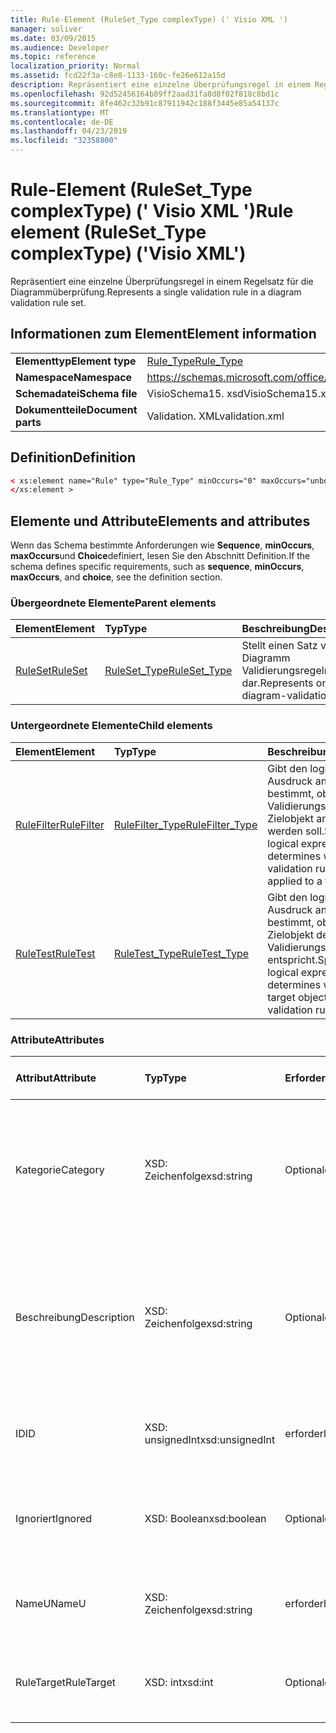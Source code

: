 ```yaml
---
title: Rule-Element (RuleSet_Type complexType) (' Visio XML ')
manager: soliver
ms.date: 03/09/2015
ms.audience: Developer
ms.topic: reference
localization_priority: Normal
ms.assetid: fcd22f3a-c8e8-1133-160c-fe26e612a15d
description: Repräsentiert eine einzelne Überprüfungsregel in einem Regelsatz für die Diagrammüberprüfung.
ms.openlocfilehash: 92d52456164b89ff2aad31fa8d8f02f818c8bd1c
ms.sourcegitcommit: 8fe462c32b91c87911942c188f3445e85a54137c
ms.translationtype: MT
ms.contentlocale: de-DE
ms.lasthandoff: 04/23/2019
ms.locfileid: "32358800"
---
```

# <a name="rule-element-rulesettype-complextype-visio-xml"></a><span data-ttu-id="65f08-103">Rule-Element (RuleSet_Type complexType) (' Visio XML ')</span><span class="sxs-lookup"><span data-stu-id="65f08-103">Rule element (RuleSet_Type complexType) ('Visio XML')</span></span>

<span data-ttu-id="65f08-104">Repräsentiert eine einzelne Überprüfungsregel in einem Regelsatz für die Diagrammüberprüfung.</span><span class="sxs-lookup"><span data-stu-id="65f08-104">Represents a single validation rule in a diagram validation rule set.</span></span>
  
## <a name="element-information"></a><span data-ttu-id="65f08-105">Informationen zum Element</span><span class="sxs-lookup"><span data-stu-id="65f08-105">Element information</span></span>

|||
|:-----|:-----|
|<span data-ttu-id="65f08-106">**Elementtyp**</span><span class="sxs-lookup"><span data-stu-id="65f08-106">**Element type**</span></span> <br/> |[<span data-ttu-id="65f08-107">Rule_Type</span><span class="sxs-lookup"><span data-stu-id="65f08-107">Rule_Type</span></span>](rule_type-complextypevisio-xml.md) <br/> |
|<span data-ttu-id="65f08-108">**Namespace**</span><span class="sxs-lookup"><span data-stu-id="65f08-108">**Namespace**</span></span> <br/> |https://schemas.microsoft.com/office/visio/2012/main  <br/> |
|<span data-ttu-id="65f08-109">**Schemadatei**</span><span class="sxs-lookup"><span data-stu-id="65f08-109">**Schema file**</span></span> <br/> |<span data-ttu-id="65f08-110">VisioSchema15. xsd</span><span class="sxs-lookup"><span data-stu-id="65f08-110">VisioSchema15.xsd</span></span>  <br/> |
|<span data-ttu-id="65f08-111">**Dokumentteile**</span><span class="sxs-lookup"><span data-stu-id="65f08-111">**Document parts**</span></span> <br/> |<span data-ttu-id="65f08-112">Validation. XML</span><span class="sxs-lookup"><span data-stu-id="65f08-112">validation.xml</span></span>  <br/> |
   
## <a name="definition"></a><span data-ttu-id="65f08-113">Definition</span><span class="sxs-lookup"><span data-stu-id="65f08-113">Definition</span></span>

```XML
< xs:element name="Rule" type="Rule_Type" minOccurs="0" maxOccurs="unbounded" >
</xs:element >
```

## <a name="elements-and-attributes"></a><span data-ttu-id="65f08-114">Elemente und Attribute</span><span class="sxs-lookup"><span data-stu-id="65f08-114">Elements and attributes</span></span>

<span data-ttu-id="65f08-115">Wenn das Schema bestimmte Anforderungen wie **Sequence**, **minOccurs**, **maxOccurs**und **Choice**definiert, lesen Sie den Abschnitt Definition.</span><span class="sxs-lookup"><span data-stu-id="65f08-115">If the schema defines specific requirements, such as **sequence**, **minOccurs**, **maxOccurs**, and **choice**, see the definition section.</span></span> 
  
### <a name="parent-elements"></a><span data-ttu-id="65f08-116">Übergeordnete Elemente</span><span class="sxs-lookup"><span data-stu-id="65f08-116">Parent elements</span></span>

|<span data-ttu-id="65f08-117">**Element**</span><span class="sxs-lookup"><span data-stu-id="65f08-117">**Element**</span></span>|<span data-ttu-id="65f08-118">**Typ**</span><span class="sxs-lookup"><span data-stu-id="65f08-118">**Type**</span></span>|<span data-ttu-id="65f08-119">**Beschreibung**</span><span class="sxs-lookup"><span data-stu-id="65f08-119">**Description**</span></span>|
|:-----|:-----|:-----|
|[<span data-ttu-id="65f08-120">RuleSet</span><span class="sxs-lookup"><span data-stu-id="65f08-120">RuleSet</span></span>](ruleset-element-rulesets_type-complextypevisio-xml.md) <br/> |[<span data-ttu-id="65f08-121">RuleSet_Type</span><span class="sxs-lookup"><span data-stu-id="65f08-121">RuleSet_Type</span></span>](ruleset_type-complextypevisio-xml.md) <br/> |<span data-ttu-id="65f08-122">Stellt einen Satz von Diagramm Validierungsregeln dar.</span><span class="sxs-lookup"><span data-stu-id="65f08-122">Represents one set of diagram-validation rules.</span></span>  <br/> |
   
### <a name="child-elements"></a><span data-ttu-id="65f08-123">Untergeordnete Elemente</span><span class="sxs-lookup"><span data-stu-id="65f08-123">Child elements</span></span>

|<span data-ttu-id="65f08-124">**Element**</span><span class="sxs-lookup"><span data-stu-id="65f08-124">**Element**</span></span>|<span data-ttu-id="65f08-125">**Typ**</span><span class="sxs-lookup"><span data-stu-id="65f08-125">**Type**</span></span>|<span data-ttu-id="65f08-126">**Beschreibung**</span><span class="sxs-lookup"><span data-stu-id="65f08-126">**Description**</span></span>|
|:-----|:-----|:-----|
|[<span data-ttu-id="65f08-127">RuleFilter</span><span class="sxs-lookup"><span data-stu-id="65f08-127">RuleFilter</span></span>](rulefilter-element-rule_type-complextypevisio-xml.md) <br/> |[<span data-ttu-id="65f08-128">RuleFilter_Type</span><span class="sxs-lookup"><span data-stu-id="65f08-128">RuleFilter_Type</span></span>](rulefilter_type-complextypevisio-xml.md) <br/> |<span data-ttu-id="65f08-129">Gibt den logischen Ausdruck an, der bestimmt, ob die Validierungsregel auf ein Zielobjekt angewendet werden soll.</span><span class="sxs-lookup"><span data-stu-id="65f08-129">Specifies the logical expression that determines whether the validation rule should be applied to a target object.</span></span>  <br/> |
|[<span data-ttu-id="65f08-130">RuleTest</span><span class="sxs-lookup"><span data-stu-id="65f08-130">RuleTest</span></span>](ruletest-element-rule_type-complextypevisio-xml.md) <br/> |[<span data-ttu-id="65f08-131">RuleTest_Type</span><span class="sxs-lookup"><span data-stu-id="65f08-131">RuleTest_Type</span></span>](ruletest_type-complextypevisio-xml.md) <br/> |<span data-ttu-id="65f08-132">Gibt den logischen Ausdruck an, der bestimmt, ob das Zielobjekt der Validierungsregel entspricht.</span><span class="sxs-lookup"><span data-stu-id="65f08-132">Specifies the logical expression that determines whether the target object satisfies the validation rule.</span></span>  <br/> |
   
### <a name="attributes"></a><span data-ttu-id="65f08-133">Attribute</span><span class="sxs-lookup"><span data-stu-id="65f08-133">Attributes</span></span>

|<span data-ttu-id="65f08-134">**Attribut**</span><span class="sxs-lookup"><span data-stu-id="65f08-134">**Attribute**</span></span>|<span data-ttu-id="65f08-135">**Typ**</span><span class="sxs-lookup"><span data-stu-id="65f08-135">**Type**</span></span>|<span data-ttu-id="65f08-136">**Erforderlich**</span><span class="sxs-lookup"><span data-stu-id="65f08-136">**Required**</span></span>|<span data-ttu-id="65f08-137">**Beschreibung**</span><span class="sxs-lookup"><span data-stu-id="65f08-137">**Description**</span></span>|<span data-ttu-id="65f08-138">**Mögliche Werte**</span><span class="sxs-lookup"><span data-stu-id="65f08-138">**Possible values**</span></span>|
|:-----|:-----|:-----|:-----|:-----|
|<span data-ttu-id="65f08-139">Kategorie</span><span class="sxs-lookup"><span data-stu-id="65f08-139">Category</span></span>  <br/> |<span data-ttu-id="65f08-140">XSD: Zeichenfolge</span><span class="sxs-lookup"><span data-stu-id="65f08-140">xsd:string</span></span>  <br/> |<span data-ttu-id="65f08-141">Optional</span><span class="sxs-lookup"><span data-stu-id="65f08-141">optional</span></span>  <br/> |<span data-ttu-id="65f08-142">Gibt den Text an, der in der Spalte **Kategorie** des Fensters Probleme angezeigt wird.</span><span class="sxs-lookup"><span data-stu-id="65f08-142">Specifies the text displayed in the **Category** column of the Issues window.</span></span> <span data-ttu-id="65f08-143">Der Standardwert ist eine leere Zeichenfolge.</span><span class="sxs-lookup"><span data-stu-id="65f08-143">Default is an empty string.</span></span>  <br/> |<span data-ttu-id="65f08-144">Werte des XSD: String-Typs.</span><span class="sxs-lookup"><span data-stu-id="65f08-144">Values of the xsd:string type.</span></span>  <br/> |
|<span data-ttu-id="65f08-145">Beschreibung</span><span class="sxs-lookup"><span data-stu-id="65f08-145">Description</span></span>  <br/> |<span data-ttu-id="65f08-146">XSD: Zeichenfolge</span><span class="sxs-lookup"><span data-stu-id="65f08-146">xsd:string</span></span>  <br/> |<span data-ttu-id="65f08-147">Optional</span><span class="sxs-lookup"><span data-stu-id="65f08-147">optional</span></span>  <br/> |<span data-ttu-id="65f08-148">Gibt die Beschreibung der Validierungsregel an, die auf der Benutzeroberfläche angezeigt wird.</span><span class="sxs-lookup"><span data-stu-id="65f08-148">Specifies the description of the validation rule that appears in the user interface.</span></span> <span data-ttu-id="65f08-149">Der Standardwert ist "unknown".</span><span class="sxs-lookup"><span data-stu-id="65f08-149">Default is "Unknown".</span></span>  <br/> |<span data-ttu-id="65f08-150">Werte des XSD: String-Typs.</span><span class="sxs-lookup"><span data-stu-id="65f08-150">Values of the xsd:string type.</span></span>  <br/> |
|<span data-ttu-id="65f08-151">ID</span><span class="sxs-lookup"><span data-stu-id="65f08-151">ID</span></span>  <br/> |<span data-ttu-id="65f08-152">XSD: unsignedInt</span><span class="sxs-lookup"><span data-stu-id="65f08-152">xsd:unsignedInt</span></span>  <br/> |<span data-ttu-id="65f08-153">erforderlich</span><span class="sxs-lookup"><span data-stu-id="65f08-153">required</span></span>  <br/> |<span data-ttu-id="65f08-154">Gibt den eindeutigen Bezeichner für die Validierungsregel an.</span><span class="sxs-lookup"><span data-stu-id="65f08-154">Specifies the unique identifier for the validation rule.</span></span>  <br/> |<span data-ttu-id="65f08-155">Werte des XSD: unsignedInt-Typs.</span><span class="sxs-lookup"><span data-stu-id="65f08-155">Values of the xsd:unsignedInt type.</span></span>  <br/> |
|<span data-ttu-id="65f08-156">Ignoriert</span><span class="sxs-lookup"><span data-stu-id="65f08-156">Ignored</span></span>  <br/> |<span data-ttu-id="65f08-157">XSD: Boolean</span><span class="sxs-lookup"><span data-stu-id="65f08-157">xsd:boolean</span></span>  <br/> |<span data-ttu-id="65f08-158">Optional</span><span class="sxs-lookup"><span data-stu-id="65f08-158">optional</span></span>  <br/> |<span data-ttu-id="65f08-159">Gibt an, ob die Validierungsregel derzeit ignoriert wird.</span><span class="sxs-lookup"><span data-stu-id="65f08-159">Specifies whether the validation rule is currently ignored.</span></span> <span data-ttu-id="65f08-160">Der Standardwert ist False.</span><span class="sxs-lookup"><span data-stu-id="65f08-160">Default is False.</span></span>  <br/> |<span data-ttu-id="65f08-161">Werte des XSD: Boolean-Typs.</span><span class="sxs-lookup"><span data-stu-id="65f08-161">Values of the xsd:boolean type.</span></span>  <br/> |
|<span data-ttu-id="65f08-162">NameU</span><span class="sxs-lookup"><span data-stu-id="65f08-162">NameU</span></span>  <br/> |<span data-ttu-id="65f08-163">XSD: Zeichenfolge</span><span class="sxs-lookup"><span data-stu-id="65f08-163">xsd:string</span></span>  <br/> |<span data-ttu-id="65f08-164">erforderlich</span><span class="sxs-lookup"><span data-stu-id="65f08-164">required</span></span>  <br/> |<span data-ttu-id="65f08-165">Gibt den universellen Namen der Validierungsregel an.</span><span class="sxs-lookup"><span data-stu-id="65f08-165">Specifies the universal name of the validation rule.</span></span>  <br/> |<span data-ttu-id="65f08-166">Werte des XSD: String-Typs.</span><span class="sxs-lookup"><span data-stu-id="65f08-166">Values of the xsd:string type.</span></span>  <br/> |
|<span data-ttu-id="65f08-167">RuleTarget</span><span class="sxs-lookup"><span data-stu-id="65f08-167">RuleTarget</span></span>  <br/> |<span data-ttu-id="65f08-168">XSD: int</span><span class="sxs-lookup"><span data-stu-id="65f08-168">xsd:int</span></span>  <br/> |<span data-ttu-id="65f08-169">Optional</span><span class="sxs-lookup"><span data-stu-id="65f08-169">optional</span></span>  <br/> |<span data-ttu-id="65f08-170">Gibt den Objekttyp an, auf den die Validierungsregel angewendet wird.</span><span class="sxs-lookup"><span data-stu-id="65f08-170">Specifies the type of object to which the validation rule applies.</span></span>  <br/> |<span data-ttu-id="65f08-171">Werte des XSD: int-Typs.</span><span class="sxs-lookup"><span data-stu-id="65f08-171">Values of the xsd:int type.</span></span>  <br/> |
   

